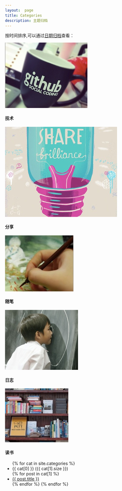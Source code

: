 ```yaml
---
layout:  page
title: Categories
description: 主题归档
---
```

按时间排序,可以通过[日期归档](/archive/)查看：


<div class="row">
    <div class="col-md-2 cover">
        <a href="#tech"><img src="../lib/img/cover-tech.jpg" alt=""></a>
        <h4>技术</h4>
    </div>
        <div class="col-md-2 cover">
        <a href="#share"><img src="../lib/img/cover-share.jpg" alt=""></a>
        <h4>分享</h4>
    </div>
        <div class="col-md-2 cover">
        <a href="#blog"><img src="../lib/img/cover-blog.jpg" alt=""></a>
        <h4>随笔</h4>
    </div>
        <div class="col-md-2 cover">
        <a href="#log"><img src="../lib/img/cover-log.jpg" alt=""></a>
        <h4>日志</h4>
    </div>
        <div class="col-md-2 cover">
        <a href="#book"><img src="../lib/img/cover-book.jpg" alt=""></a>
        <h4>读书</h4>
    </div>
</div>



<div class="row categories-list">
    <div class="col-md-12">
        <ul class="archive">
        {% for cat in site.categories %}
            <li class="year" id="{{ cat[0] }}">{{ cat[0] }} ({{ cat[1].size }})</li>
            {% for post in cat[1] %}
            <li class="item">
                <a href="{{ post.url }}" title="{{ post.title }}">{{ post.title }}</a>
            </li>
            {% endfor %}
        {% endfor %}
        </ul>        
    </div>
</div>
